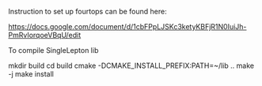 Instruction to set up fourtops can be found here:

https://docs.google.com/document/d/1cbFPpLJSKc3ketyKBFjR1N0IuiJh-PmRvIorqoeVBqU/edit


To compile SingleLepton lib

mkdir build
cd build
cmake -DCMAKE_INSTALL_PREFIX:PATH=~/lib ..
make -j
make install

